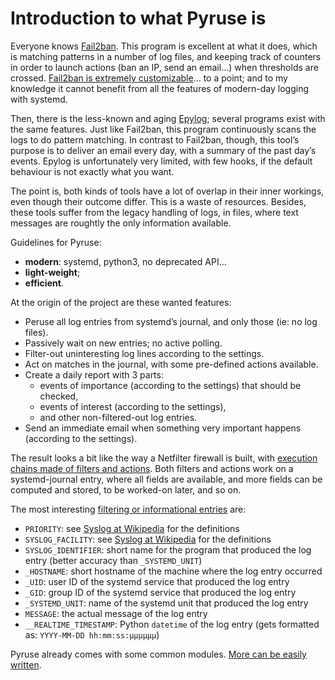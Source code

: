 # Introduction to what Pyruse is

Everyone knows [Fail2ban](http://www.fail2ban.org/).
This program is excellent at what it does, which is matching patterns in a number of log files, and keeping track of counters in order to launch actions (ban an IP, send an email…) when thresholds are crossed.
[Fail2ban is extremely customizable](http://yalis.fr/cms/index.php/post/2014/11/02/Migrate-from-DenyHosts-to-Fail2ban)… to a point; and to my knowledge it cannot benefit from all the features of modern-day logging with systemd.

Then, there is the less-known and aging [Epylog](http://freshmeat.sourceforge.net/projects/epylog/); several programs exist with the same features.
Just like Fail2ban, this program continuously scans the logs to do pattern matching.
In contrast to Fail2ban, though, this tool’s purpose is to deliver an email every day, with a summary of the past day’s events.
Epylog is unfortunately very limited, with few hooks, if the default behaviour is not exactly what you want.

The point is, both kinds of tools have a lot of overlap in their inner workings, even though their outcome differ.
This is a waste of resources.
Besides, these tools suffer from the legacy handling of logs, in files, where text messages are roughtly the only information available.

Guidelines for Pyruse:

* **modern**: systemd, python3, no deprecated API…
* **light-weight**;
* **efficient**.

At the origin of the project are these wanted features:

* Peruse all log entries from systemd’s journal, and only those (ie: no log files).
* Passively wait on new entries; no active polling.
* Filter-out uninteresting log lines according to the settings.
* Act on matches in the journal, with some pre-defined actions available.
* Create a daily report with 3 parts:
    - events of importance (according to the settings) that should be checked,
    - events of interest (according to the settings),
    - and other non-filtered-out log entries.
* Send an immediate email when something very important happens (according to the settings).

The result looks a bit like the way a Netfilter firewall is built, with [execution chains made of filters and actions](configure.md).
Both filters and actions work on a systemd-journal entry, where all fields are available, and more fields can be computed and stored, to be worked-on later, and so on.

The most interesting [filtering or informational entries](https://www.freedesktop.org/software/systemd/man/systemd.journal-fields.html) are:

* `PRIORITY`: see [Syslog at Wikipedia](https://en.wikipedia.org/wiki/Syslog#Severity_level) for the definitions
* `SYSLOG_FACILITY`: see [Syslog at Wikipedia](https://en.wikipedia.org/wiki/Syslog#Facility) for the definitions
* `SYSLOG_IDENTIFIER`: short name for the program that produced the log entry (better accuracy than `_SYSTEMD_UNIT`)
* `_HOSTNAME`: short hostname of the machine where the log entry occurred
* `_UID`: user ID of the systemd service that produced the log entry
* `_GID`: group ID of the systemd service that produced the log entry
* `_SYSTEMD_UNIT`: name of the systemd unit that produced the log entry
* `MESSAGE`: the actual message of the log entry
* `__REALTIME_TIMESTAMP`: Python `datetime` of the log entry (gets formatted as: `YYYY-MM-DD hh:mm:ss:µµµµµµ`)

Pyruse already comes with some common modules. [More can be easily written](customize.md).
